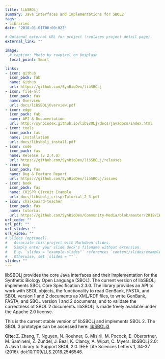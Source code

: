 ```yaml
---
title: libSBOLj
summary: Java interfaces and implementations for SBOL2
tags:
- Libraries
date: "2018-01-01T00:00:02Z"

# Optional external URL for project (replaces project detail page).
external_link: ""

image:
  # caption: Photo by rawpixel on Unsplash
  focal_point: Smart

links:
- icon: github
  icon_pack: fab
  name: Github
  url: https://github.com/SynBioDex/libSBOLj
- icon: file-alt
  icon_pack: fas
  name: Overview
  url: docs/libSBOLjOverview.pdf
- icon: edge
  icon_pack: fab
  name: API & Documentation
  url: http://synbiodex.github.io/libSBOLj/docs/javadocs/index.html
- icon: tools
  icon_pack: fas
  name: Installation
  url: docs/libsbolj_install.pdf
- icon: code
  icon_pack: fas
  name: Release (v 2.4.0)
  url: https://github.com/SynBioDex/libSBOLj/releases
- icon: bug
  icon_pack: fas
  name: Bug & Feature Report
  url: https://github.com/SynBioDex/libSBOLj/issues
- icon: book
  icon_pack: fas
  name: CRISPR Circuit Example
  url: docs/libsbolj_crisprTutorial_2_3.pdf
- icon: chalkboard-teacher
  icon_pack: fas
  name: tutorial
  url: https://github.com/SynBioDex/Community-Media/blob/master/2018/IWBDA18/SBOLWorkshop2018_java_js.pdf
url_code: ""
url_pdf: ""
url_slides: ""
url_video: ""
# Slides (optional).
#   Associate this project with Markdown slides.
#   Simply enter your slide deck's filename without extension.
#   E.g. `slides = "example-slides"` references `content/slides/example-slides.md`.
#   Otherwise, set `slides = ""`.
slides: ""
---
```


libSBOLj provides the core Java interfaces and their implementation for the Synthetic Biology Open Language (SBOL). The current version of libSBOLj implements SBOL Core Specification 2.3.0. The library provides an API to work with SBOL objects, the functionality to read GenBank, FASTA, and SBOL version 1 and 2 documents as XML/RDF files, to write GenBank, FASTA, and SBOL version 1 and 2 documents, and to validate the correctness of SBOL 2 documents. libSBOLj is made freely available under the Apache 2.0 license.

This is the current stable version of libSBOLj and implements SBOL 2. 
The SBOL 3 prototype can be accessed here: <a href="https://goksel.github.io/libSBOLj3/" target="_blank">libSBOLj3</a>

<b>Cite: </b> Z. Zhang, T. Nguyen, N. Roehner, G. Misirli, M. Pocock, E. Oberortner, M. Samineni, Z. Zundel, J. Beal, K. Clancy, A. Wipat, C. Myers. libSBOLj 2.0: A Java Library to Support SBOL 2.0. IEEE Life Sciences Letters 1, 34-37 (2016). doi:10.1109/LLS.2016.2546546.
